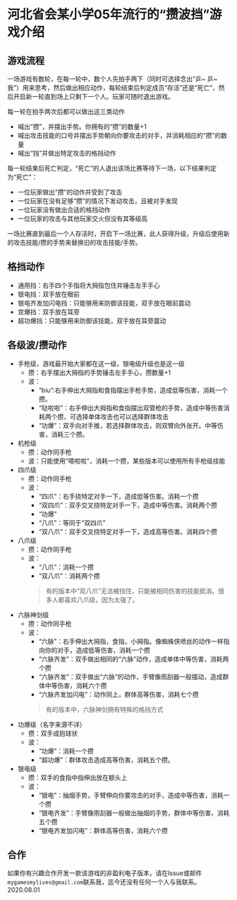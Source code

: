 # 河北省会某小学05年流行的“攒波挡”游戏介绍


## 游戏流程
一场游戏有数轮，在每一轮中，数个人先拍手两下（同时可选择念出“乒~ 乒~ 我”）用来思考，然后做出相应动作，每轮结束后判定成员“存活”还是“死亡”，然后开启新一轮直到场上只剩下一个人。玩家可随时退出游戏。

每一轮在拍手两次后都可以做出这三类动作
- 喊出“攒”，并摆出手势。你拥有的“攒”的数量+1
- 喊出攻击技能的口号并摆出手势朝向你要攻击的对手，并消耗相应的“攒”的数量
- 喊出“挡”并做出特定攻击的格挡动作

每一轮结束后死亡判定，“死亡”的人退出该场比赛等待下一场，以下结果判定为“死亡”：
- 一位玩家做出“攒”的动作并受到了攻击  
- 一位玩家在没有足够“攒”的情况下发动攻击，且被对手发现
- 一位玩家没有做出合适的格挡动作
- 一位玩家的攻击与其他玩家交火但没有其等级高

一场比赛直到最后一个人存活时，开启下一场比赛，此人获得升级，升级后使用新的攻击技能/攒的手势来替换旧的攻击技能/手势。

##  格挡动作
  - 通用挡：右手四个手指将大拇指包住并锤击左手手心
  - 银电挡：双手放在眼前
  - 银电齐发加闪电挡：只能够用来防御该技能，双手放在眼前震动
  - 宫爆挡：双手放在耳旁
  - 超功爆挡：只能够用来防御该技能，双手放在耳旁震动

## 各级波/攒动作

- 手枪级，游戏最开始大家都在这一级，银电级升级也是这一级
  - 攒：右手摆出大拇指的手势锤击左手手心，攒数量+1
  - 波：
    - “biu”:右手伸出大拇指和食指摆出手枪手势，造成低等伤害，消耗一个攒。 
    - “哒啦啦”：右手伸出大拇指和食指摆出双管枪的手势，造成中等伤害消耗两个攒，可选择单体攻击也可以选择群体攻击
    - “功爆”：双手向对手推，若选择群体攻击，则双臂向外张开。中等伤害，消耗三个攒。
- 机枪级
  - 攒：动作同手枪
  - 波：只能使用“嗒啦啦”，消耗一个攒，某些版本可以使用所有手枪级技能
- 四爪级
  - 攒：动作同手枪
  - 波：
    - “四爪”：右手挠特定对手一下，造成低等伤害。消耗一个攒
    - “双四爪”：双手交叉挠特定对手一下，造成中等伤害。消耗两个攒
    - “功爆”
    - “八爪”：等同于“双四爪”
    - “双八爪”：双手交叉挠特定对手一下，造成高等伤害。消耗四个攒
- 八爪级
  - 攒：动作同手枪
  - 波：
    - “八爪”：消耗一个攒
    - “双八爪”：消耗两个攒
    > 有的版本中“双八爪”无法被挡住，只能被相同伤害的技能抵消。很多人都喜欢八爪级，因为太强了。
- 六脉神剑级
  - 攒：动作同手枪
  - 波：
    - “六脉”：右手伸出大拇指，食指，小拇指。像蜘蛛侠喷丝的动作一样指向你的对手，造成低等伤害，消耗一个攒
    - “六脉齐发”：双手做出相同的“六脉”动作，造成单体中等伤害，消耗两个攒
    - “六脉齐发”：双手做出“六脉”的动作，手臂像雨刮器一般摆动，造成群体中等伤害，消耗六个攒
    - “六脉齐发加闪电”：动作同上，群体高等伤害，消耗七个攒
    > 有的版本中，六脉神剑拥有特殊的格挡方式
 - 功爆级（名字来源不详）
   - 攒：双手成抱球状
   - 波：
     - “功爆”：消耗一个攒
     - “超功爆”：群体攻击造成高等伤害，消耗五个攒。
 - 银电级
   - 攒：双手的食指中指伸出放在额头上
   - 波：
     - “银电”：抽烟手势，手臂伸向你要攻击的对手，造成中等伤害，消耗一个攒
     - “银电齐发”：手臂像雨刮器一般做出抽烟的手势，群体中等伤害，消耗五个攒
     - “银电齐发加闪电”：群体高等伤害，消耗六个攒

## 合作 
如果你有兴趣合作开发一款该游戏的非盈利电子版本，请在Issue或邮件`mygamesmylives@gmail.com`联系我，迄今还没有任何一个人与我联系。
2020.08.01
